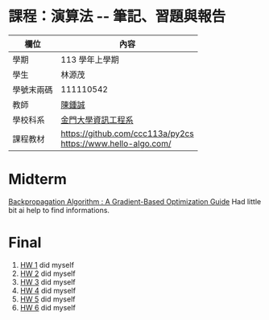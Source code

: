 # 課程：演算法 -- 筆記、習題與報告

欄位 | 內容
-----|--------
學期 | 113 學年上學期
學生 |  林源茂
學號末兩碼 | 111110542
教師 | [陳鍾誠](https://www.nqu.edu.tw/educsie/index.php?act=blog&code=list&ids=4)
學校科系 | [金門大學資訊工程系](https://www.nqu.edu.tw/educsie/index.php)
課程教材 | https://github.com/ccc113a/py2cs <br/> https://www.hello-algo.com/

# Midterm
[Backpropagation Algorithm : A Gradient-Based Optimization Guide](https://github.com/Steventanardi/_alg/blob/master/Midterm/%E6%9E%97%E6%BA%90%E8%8C%82111110542Algorithm.pdf)
Had little bit ai help to find informations.

# Final
1. [HW 1](https://github.com/Steventanardi/_alg/blob/master/HW1/power2n.py) did myself
3. [HW 2](https://github.com/Steventanardi/_alg/blob/master/HW2/myPermutation.py) did myself
4. [HW 3](https://github.com/Steventanardi/_alg/tree/master/HW3) did myself
5. [HW 4](https://github.com/Steventanardi/_alg/blob/master/HW4/integrate.py) did myself
6. [HW 5](https://github.com/Steventanardi/_alg/tree/master/HW5) did myself
7. [HW 6](https://github.com/Steventanardi/_alg/blob/master/HW6/HW6.pdf) did myself
